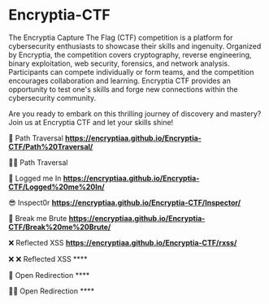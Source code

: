 # Encryptia-CTF

The Encryptia Capture The Flag (CTF) competition is a platform for cybersecurity enthusiasts to showcase their skills and ingenuity. Organized by Encryptia, the competition covers cryptography, reverse engineering, binary exploitation, web security, forensics, and network analysis. Participants can compete individually or form teams, and the competition encourages collaboration and learning. Encryptia CTF provides an opportunity to test one's skills and forge new connections within the cybersecurity community.

Are you ready to embark on this thrilling journey of discovery and mastery? Join us at Encryptia CTF and let your skills shine!

📂 Path Traversal **https://encryptiaa.github.io/Encryptia-CTF/Path%20Traversal/**

📂📂 Path Traversal

📄 Logged me In **https://encryptiaa.github.io/Encryptia-CTF/Logged%20me%20In/**

😎 Inspect0r **https://encryptiaa.github.io/Encryptia-CTF/Inspector/**

🔄 Break me Brute **https://encryptiaa.github.io/Encryptia-CTF/Break%20me%20Brute/**

❌ Reflected XSS **https://encryptiaa.github.io/Encryptia-CTF/rxss/**

❌ ❌ Reflected XSS ****

🎯 Open Redirection ****

🎯🎯 Open Redirection ****

